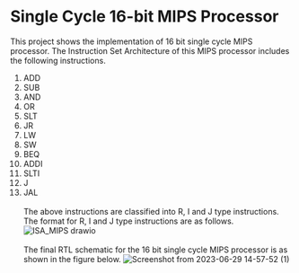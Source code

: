 # Single Cycle 16-bit MIPS Processor
This project shows the implementation of 16 bit single cycle MIPS processor. The Instruction Set Architecture of this MIPS processor includes the following instructions.
1) ADD
2) SUB
3) AND
4) OR
5) SLT
6) JR
7) LW
8) SW
9) BEQ
10) ADDI
11) SLTI
12) J
13) JAL
<br> <br> The above instructions are classified into R, I and J type instructions. The format for R, I and J type instructions are as follows.
![ISA_MIPS drawio](https://github.com/Manikanata-IITB/Single_Cycle_MIPS/assets/138108630/1b3175e6-5843-4bd3-b49c-346820c95b8a)
<br> <br> The final RTL schematic for the 16 bit single cycle MIPS processor is as shown in the figure below.
![Screenshot from 2023-06-29 14-57-52 (1)](https://github.com/Manikanata-IITB/Single_Cycle_MIPS/assets/138108630/da62337b-ee4b-49a1-aaf2-98d84f044a74)


